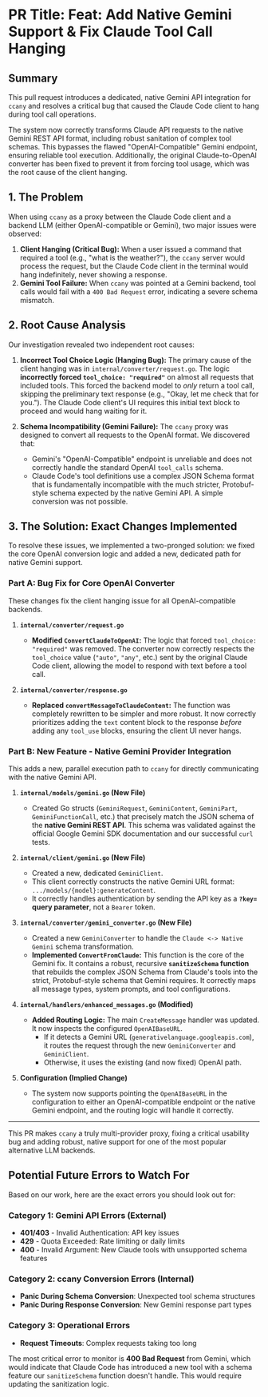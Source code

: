 # PR Title: Feat: Add Native Gemini Support & Fix Claude Tool Call Hanging

## Summary

This pull request introduces a dedicated, native Gemini API integration for `ccany` and resolves a critical bug that caused the Claude Code client to hang during tool call operations.

The system now correctly transforms Claude API requests to the native Gemini REST API format, including robust sanitation of complex tool schemas. This bypasses the flawed "OpenAI-Compatible" Gemini endpoint, ensuring reliable tool execution. Additionally, the original Claude-to-OpenAI converter has been fixed to prevent it from forcing tool usage, which was the root cause of the client hanging.

## 1. The Problem

When using `ccany` as a proxy between the Claude Code client and a backend LLM (either OpenAI-compatible or Gemini), two major issues were observed:

1. **Client Hanging (Critical Bug):** When a user issued a command that required a tool (e.g., "what is the weather?"), the `ccany` server would process the request, but the Claude Code client in the terminal would hang indefinitely, never showing a response.
2. **Gemini Tool Failure:** When `ccany` was pointed at a Gemini backend, tool calls would fail with a `400 Bad Request` error, indicating a severe schema mismatch.

## 2. Root Cause Analysis

Our investigation revealed two independent root causes:

1. **Incorrect Tool Choice Logic (Hanging Bug):** The primary cause of the client hanging was in `internal/converter/request.go`. The logic **incorrectly forced `tool_choice: "required"`** on almost all requests that included tools. This forced the backend model to *only* return a tool call, skipping the preliminary text response (e.g., "Okay, let me check that for you."). The Claude Code client's UI requires this initial text block to proceed and would hang waiting for it.

2. **Schema Incompatibility (Gemini Failure):** The `ccany` proxy was designed to convert all requests to the OpenAI format. We discovered that:
   - Gemini's "OpenAI-Compatible" endpoint is unreliable and does not correctly handle the standard OpenAI `tool_calls` schema.
   - Claude Code's tool definitions use a complex JSON Schema format that is fundamentally incompatible with the much stricter, Protobuf-style schema expected by the native Gemini API. A simple conversion was not possible.

## 3. The Solution: Exact Changes Implemented

To resolve these issues, we implemented a two-pronged solution: we fixed the core OpenAI conversion logic and added a new, dedicated path for native Gemini support.

### Part A: Bug Fix for Core OpenAI Converter

These changes fix the client hanging issue for all OpenAI-compatible backends.

1. **`internal/converter/request.go`**
   - **Modified `ConvertClaudeToOpenAI`:** The logic that forced `tool_choice: "required"` was removed. The converter now correctly respects the `tool_choice` value (`"auto"`, `"any"`, etc.) sent by the original Claude Code client, allowing the model to respond with text before a tool call.

2. **`internal/converter/response.go`**
   - **Replaced `convertMessageToClaudeContent`:** The function was completely rewritten to be simpler and more robust. It now correctly prioritizes adding the `text` content block to the response *before* adding any `tool_use` blocks, ensuring the client UI never hangs.

### Part B: New Feature - Native Gemini Provider Integration

This adds a new, parallel execution path to `ccany` for directly communicating with the native Gemini API.

1. **`internal/models/gemini.go` (New File)**
   - Created Go structs (`GeminiRequest`, `GeminiContent`, `GeminiPart`, `GeminiFunctionCall`, etc.) that precisely match the JSON schema of the **native Gemini REST API**. This schema was validated against the official Google Gemini SDK documentation and our successful `curl` tests.

2. **`internal/client/gemini.go` (New File)**
   - Created a new, dedicated `GeminiClient`.
   - This client correctly constructs the native Gemini URL format: `.../models/{model}:generateContent`.
   - It correctly handles authentication by sending the API key as a **`?key=` query parameter**, not a `Bearer` token.

3. **`internal/converter/gemini_converter.go` (New File)**
   - Created a new `GeminiConverter` to handle the `Claude <-> Native Gemini` schema transformation.
   - **Implemented `ConvertFromClaude`:** This function is the core of the Gemini fix. It contains a robust, recursive **`sanitizeSchema` function** that rebuilds the complex JSON Schema from Claude's tools into the strict, Protobuf-style schema that Gemini requires. It correctly maps all message types, system prompts, and tool configurations.

4. **`internal/handlers/enhanced_messages.go` (Modified)**
   - **Added Routing Logic:** The main `CreateMessage` handler was updated. It now inspects the configured `OpenAIBaseURL`.
     - If it detects a Gemini URL (`generativelanguage.googleapis.com`), it routes the request through the new `GeminiConverter` and `GeminiClient`.
     - Otherwise, it uses the existing (and now fixed) OpenAI path.

5. **Configuration (Implied Change)**
   - The system now supports pointing the `OpenAIBaseURL` in the configuration to either an OpenAI-compatible endpoint or the native Gemini endpoint, and the routing logic will handle it correctly.

---

This PR makes `ccany` a truly multi-provider proxy, fixing a critical usability bug and adding robust, native support for one of the most popular alternative LLM backends.

## Potential Future Errors to Watch For

Based on our work, here are the exact errors you should look out for:

### Category 1: Gemini API Errors (External)
- **401/403** - Invalid Authentication: API key issues
- **429** - Quota Exceeded: Rate limiting or daily limits
- **400** - Invalid Argument: New Claude tools with unsupported schema features

### Category 2: ccany Conversion Errors (Internal)
- **Panic During Schema Conversion**: Unexpected tool schema structures
- **Panic During Response Conversion**: New Gemini response part types

### Category 3: Operational Errors
- **Request Timeouts**: Complex requests taking too long

The most critical error to monitor is **400 Bad Request** from Gemini, which would indicate that Claude Code has introduced a new tool with a schema feature our `sanitizeSchema` function doesn't handle. This would require updating the sanitization logic.
